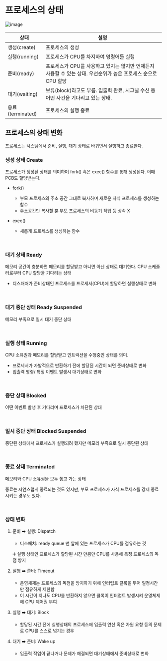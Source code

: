# 프로세스의 상태

![image](https://github.com/sxunea/CS-Study/assets/81572478/8bf2a98b-bc65-476a-9efc-c4f345d68e46)


| 상태 | 설명 |
| --- | --- |
| 생성(create) | 프로세스의 생성 |
| 실행(running) | 프로세스가 CPU를 차지하여 명령어들 실행 |
| 준비(ready) | 프로세스가 CPU를 사용하고 있지는 않지만 언제든지 사용할 수 있는 상태. 우선순위가 높은 프로세스 순으로 CPU 할당 |
| 대기(waiting) | 보류(block)라고도 부름. 입출력 완료, 시그널 수신 등 어떤 사건을 기다리고 있는 상태. |
| 종료(terminated) | 프로세스의 실행 종료 |


## 프로세스의 상태 변화

프로세스는 시스템에서 준비, 실행, 대기 상태로 바뀌면서 실행하고 종료한다.


### 생성 상태 Create

프로세스가 생성된 상태를 의미하며 fork() 혹은 exec() 함수를 통해 생성된다. 이때 PCB도 할당받는다.

- fork()
    - 부모 프로세스의 주소 공간 그대로 복사하며 새로운 자식 프로세스를 생성하는 함수
    - 주소공간만 복사할 뿐 부모 프로세스의 비동기 작업 등 상속 X

- exec()
    - 새롭게 프로세스를 생성하는 함수


<br>

### 대기 상태 Ready

메모리 공간이 충분하면 메모리를 할당받고 아니면 아닌 상태로 대기한다. CPU 스케줄러로부터 CPU 할당을 기다리는 상태

- 디스패처가 준비상태인 프로세스를 프로세서(CPU)에 할당하면 실행상태로 변화

<BR>

### 대기 중단 상태 Ready Suspended

메모리 부족으로 일시 대기 중단 상태


<br>

### 실행 상태  Running

CPU 소유권과 메모리를 할당받고 인트럭션을 수행중인 상태를 의미.

- 프로세서가 자발적으로 반환하기 전에 할당된 시간이 되면 준비상태로 변화
- 입출력 명령/ 특정 이벤트 발생시 대기상태로 변화

<BR>

### 중단 상태 Blocked 

어떤 이벤트 발생 후 기다리며 프로세스가 차단된 상태

<br>

### 일시 중단 상태 Blocked Suspended

중단된 상태에서 프로세스가 실행되려 했지만 메모리 부족으로 일시 중단된 상태

<br>

### 종료 상태 Terminated

메모리와 CPU 소유권을 모두 놓고 가는 상태

종료는 자연스럽게 종료되는 것도 있지만, 부모 프로세스가 자식 프로세스를 강제 종료시키는 경우도 있다.


<BR>

### 상태 변화

1. 준비 ➡️ 실행: Dispatch
    - 디스패치: ready queue 맨 앞에 있는 프로세스가 CPU를 점유하는 것

    ➕ 실행 상태인 프로세스가 할당된 시간 만큼만 CPU를 사용해 특정 프로세스의 독점 방지


2. 실행 ➡️ 준비: Timeout
    - 운영체제는 프로세스의 독점을 방지하기 위해 인터럽트 클록을 두어 일정시간만 점유하게 제한함
    - 이 시간이 지나도 CPU를 반환하지 않으면 클록이 인터럽트 발생시켜 운영체제에 CPU 제어권 부여


3. 실행 ➡️ 대기: Block
    - 할당된 시간 전에 실행상태의 프로세스에 입출력 연산 혹은 자원 요청 등의 문제로 CPU를 스스로 넘기는 경우


4. 대기 ➡️ 준비: Wake up
    - 입출력 작업이 끝나거나 문제가 해결되면 대기상태에서 준비상태로 변화
